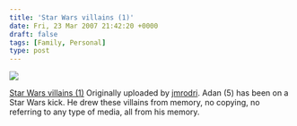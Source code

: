```yaml
---
title: 'Star Wars villains (1)'
date: Fri, 23 Mar 2007 21:42:20 +0000
draft: false
tags: [Family, Personal]
type: post
---
```


[![](http://farm1.static.flickr.com/177/431768464_527084533e_m.jpg)](http://www.flickr.com/photos/jmrodri/431768464/ "photo sharing")

[Star Wars villains (1)](http://www.flickr.com/photos/jmrodri/431768464/) Originally uploaded by [jmrodri](http://www.flickr.com/people/jmrodri/). Adan (5) has been on a Star Wars kick. He drew these villains from memory, no copying, no referring to any type of media, all from his memory.